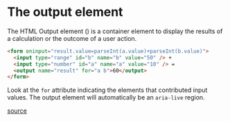 # The output element

The HTML Output element (<output>) is a container element to display the results of a calculation or the outcome of a user action.

```html
<form oninput="result.value=parseInt(a.value)+parseInt(b.value)">
  <input type="range" id="b" name="b" value="50" /> +
  <input type="number" id="a" name="a" value="10" /> =
  <output name="result" for="a b">60</output>
</form>
```

Look at the `for` attribute indicating the elements that contributed input values.
The output element will automatically be an `aria-live` region.

[source](https://developer.mozilla.org/en-US/docs/Web/HTML/Element/output)
